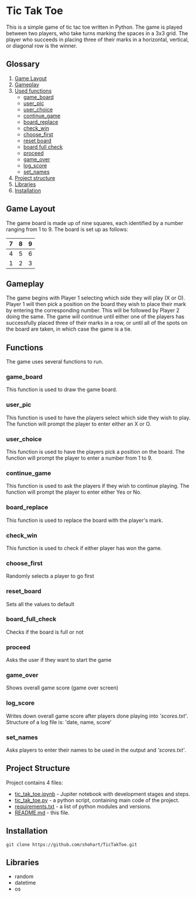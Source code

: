 # Tic Tak Toe

This is a simple game of tic tac toe written in Python. The game is played between two players, who take turns marking the spaces in a 3x3 grid. The player who succeeds in placing three of their marks in a horizontal, vertical, or diagonal row is the winner.

## Glossary

1. [Game Layout](#game-layout)
2. [Gameplay](#gameplay)
3. [Used functions](#functions)
   - [game_board](#game_board)
   - [user_pic](#user_pic)
   - [user_choice](#user_choice)
   - [continue_game](#continue_game)
   - [board_replace](#board_replace)
   - [check_win](#check_win)
   - [choose_first](#choose_first)
   - [reset board](#reset_board)
   - [board full check](#board_full_check)
   - [proceed](#proceed)
   - [game_over](#game_over)
   - [log_score](#log_score)
   - [set_names](#set_names)
4. [Project structure](#project-structure)
5. [Libraries](#libraries)
6. [Installation](#installation)

## Game Layout

The game board is made up of nine squares, each identified by a number ranging from 1 to 9. The board is set up as follows:

| 7   | 8   | 9   |
| --- | --- | --- |
| 4   | 5   | 6   |
| 1   | 2   | 3   |

## Gameplay

The game begins with Player 1 selecting which side they will play (X or O). Player 1 will then pick a position on the board they wish to place their mark by entering the corresponding number. This will be followed by Player 2 doing the same. The game will continue until either one of the players has successfully placed three of their marks in a row, or until all of the spots on the board are taken, in which case the game is a tie.

## Functions

The game uses several functions to run.

### game_board

This function is used to draw the game board.

### user_pic

This function is used to have the players select which side they wish to play. The function will prompt the player to enter either an X or O.

### user_choice

This function is used to have the players pick a position on the board. The function will prompt the player to enter a number from 1 to 9.

### continue_game

This function is used to ask the players if they wish to continue playing. The function will prompt the player to enter either Yes or No.

### board_replace

This function is used to replace the board with the player's mark.

### check_win

This function is used to check if either player has won the game.

### choose_first

Randomly selects a player to go first

### reset_board

Sets all the values to default

### board_full_check

Checks if the board is full or not

### proceed

Asks the user if they want to start the game

### game_over

Shows overall game score (game over screen)

### log_score

Writes down overall game score after players done playing into _'scores.txt'_.
Structure of a log file is: 'date, name, score'

### set_names

Asks players to enter their names to be used in the output and _'scores.txt'_.

## Project Structure

Project contains 4 files:

- [tic_tak_toe.ipynb](./tic_tak_toe.ipynb) - Jupiter notebook with development stages and steps.
- [tic_tak_toe.py](./tic_tak_toe.py) - a python script, containing main code of the project.
- [requirements.txt](./requirements.txt) - a list of python modules and versions.
- [README.md](./README.md) - this file.

## Installation

```Git
git clone https://github.com/shohart/TicTakToe.git
```

## Libraries

- random
- datetime
- os
